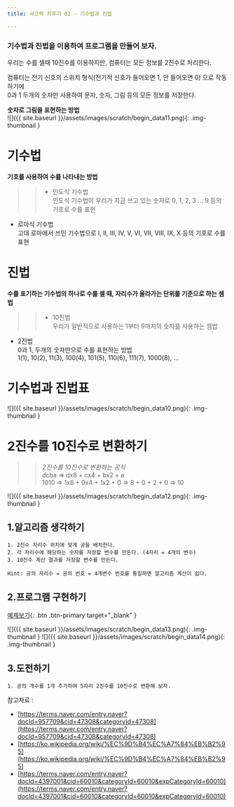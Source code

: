 ```yaml
---
title: 사고력 키우기 02 - 기수법과 진법

---
```


### 기수법과 진법을 이용하여 프로그램을 만들어 보자.    
    

우리는 수를 셀때 10진수를 이용하지만, 컴퓨터는 모든 정보를 2진수로 처리한다.    
    

컴퓨터는 전기 신호의 스위치 형식(전기적 신호가 들어오면 1, 안 들어오면 0) 으로 작동하기에    
0과 1 두개의 숫자만 사용하여 문자, 숫자, 그림 등의 모든 정보를 저장한다.    

    

**숫자로 그림을 표현하는 방법**    
![]({{ site.baseurl }}/assets/images/scratch/begin_data11.png){: .img-thumbnail }    


# 기수법
**기호를 사용하여 수를 나타내는 방법**    

>> + 인도식 기수법    
인도식 기수법이 우리가 지금 쓰고 있는 숫자로 0, 1, 2, 3 ... 9 등의 기호로 수를 표현    
+ 로마식 기수법    
고대 로마에서 쓰인 기수법으로 I, II, III, IV, V, VI, VII, VIII, IX, X 등의 기호로 수를 표현    

# 진법
**수를 표기하는 기수법의 하나로 수를 셀 때, 자리수가 올라가는 단위를 기준으로 하는 셈법**    

>> + 10진법    
우리가 일반적으로 사용하는 1부터 9까지의 숫자를 사용하는 셈법     
+ 2진법    
0과 1,  두개의 숫자만으로 수를 표현하는 방법    
1(1), 10(2), 11(3), 100(4), 101(5), 110(6), 111(7), 1000(8), ... 

# 기수법과 진법표
![]({{ site.baseurl }}/assets/images/scratch/begin_data10.png){: .img-thumbnail }


# 2진수를 10진수로 변환하기
>> *2진수를 10진수로 변환하는 공식*    
>> dcba => dx8 + cx4 + bx2 + a    
>> 1010 => 1x8 + 0x4 + 1x2 + 0   =>   8 + 0 + 2 + 0 => 10    

![]({{ site.baseurl }}/assets/images/scratch/begin_data12.png){: .img-thumbnail }

## 1.알고리즘 생각하기

```
1. 2진수 자리수 위치에 맞게 공을 배치한다. 
2. 각 자리수에 해당하는 숫자를 저장할 변수를 만든다. (4자리 = 4개의 변수)
3. 10진수 계산 결과를 저장할 변수를 만든다.

Hint: 공의 자리수 = 공의 번호 = 4개변수 번호를 통일하면 알고리즘 계산이 쉽다.   
```

## 2.프로그램 구현하기

[예제보기](https://scratch.mit.edu/projects/608948325/){: .btn .btn-primary target="_blank" }    
    

![]({{ site.baseurl }}/assets/images/scratch/begin_data13.png){: .img-thumbnail }
![]({{ site.baseurl }}/assets/images/scratch/begin_data14.png){: .img-thumbnail }


## 3.도전하기
```
1. 공의 개수를 1개 추가하여 5자리 2진수를 10진수로 변환해 보자.

```


참고자료 :    

+ [https://terms.naver.com/entry.naver?docId=957709&cid=47308&categoryId=47308](https://terms.naver.com/entry.naver?docId=957709&cid=47308&categoryId=47308)    
+ [https://ko.wikipedia.org/wiki/%EC%9D%B4%EC%A7%84%EB%B2%95](https://ko.wikipedia.org/wiki/%EC%9D%B4%EC%A7%84%EB%B2%95) 
+ [https://terms.naver.com/entry.naver?docId=4397001&cid=60010&categoryId=60010&expCategoryId=60010](https://terms.naver.com/entry.naver?docId=4397001&cid=60010&categoryId=60010&expCategoryId=60010) 

